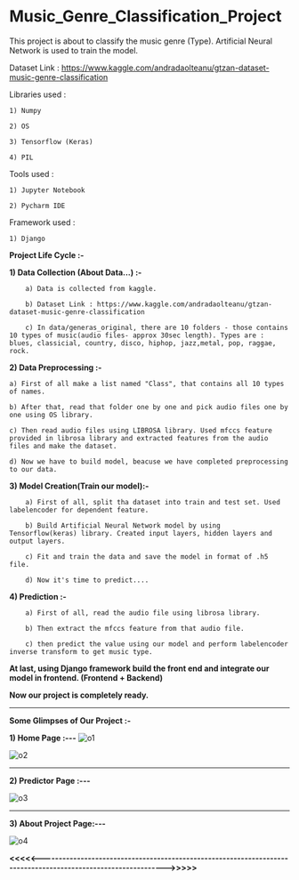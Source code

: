 # Music_Genre_Classification_Project

This project is about to classify the music genre (Type). Artificial Neural Network is used to train the model.

Dataset Link : https://www.kaggle.com/andradaolteanu/gtzan-dataset-music-genre-classification

Libraries used :
    
    1) Numpy
    
    2) OS
    
    3) Tensorflow (Keras)
    
    4) PIL
    
    
Tools used :

    1) Jupyter Notebook
    
    2) Pycharm IDE


Framework used :

    1) Django 
    
    
    
**Project Life Cycle :-**

**1) Data Collection (About Data...) :-** 
 
        a) Data is collected from kaggle.
        
        b) Dataset Link : https://www.kaggle.com/andradaolteanu/gtzan-dataset-music-genre-classification
        
        c) In data/generas_original, there are 10 folders - those contains 10 types of music(audio files- approx 30sec length). Types are : blues, classicial, country, disco, hiphop, jazz,metal, pop, raggae, rock.
                

**2) Data Preprocessing :-**

    a) First of all make a list named "Class", that contains all 10 types of names.
    
    b) After that, read that folder one by one and pick audio files one by one using OS library.
    
    c) Then read audio files using LIBROSA library. Used mfccs feature provided in librosa library and extracted features from the audio files and make the dataset.
    
    d) Now we have to build model, beacuse we have completed preprocessing to our data.
    
    
    
**3) Model Creation(Train our model):-**

        a) First of all, split tha dataset into train and test set. Used labelencoder for dependent feature.
        
        b) Build Artificial Neural Network model by using Tensorflow(keras) library. Created input layers, hidden layers and output layers.
        
        c) Fit and train the data and save the model in format of .h5 file.
        
        d) Now it's time to predict....
        
    
 **4) Prediction :-**
    
        a) First of all, read the audio file using librosa library.
        
        b) Then extract the mfccs feature from that audio file.
        
        c) then predict the value using our model and perform labelencoder inverse transform to get music type.
        
        
 **At last, using Django framework build the front end and integrate our model in frontend.  (Frontend + Backend)**
 
 **Now our project is completely ready.**
 
 
------------------------------------------------------------------------------------------------------------

**Some Glimpses of Our Project :-**

**1) Home Page :---**
![o1](https://user-images.githubusercontent.com/61588604/119258243-7e411a00-bbe6-11eb-8efe-bbd46f4159eb.png)

![o2](https://user-images.githubusercontent.com/61588604/119258248-81d4a100-bbe6-11eb-9f8d-c5c887eeb3e3.png)

---------------------

**2) Predictor Page :---**

![o3](https://user-images.githubusercontent.com/61588604/119258249-8305ce00-bbe6-11eb-85d4-38780b13e3f8.png)

---------------------

**3) About Project Page:---**

![o4](https://user-images.githubusercontent.com/61588604/119258250-8305ce00-bbe6-11eb-9e08-aac50d031d2d.png)


**<<<<<--------------------------------------------------------------------------------------------------------------->>>>>**
 
